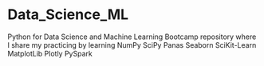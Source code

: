 # Data_Science_ML
Python for Data Science and Machine Learning Bootcamp repository where I share my practicing by learning
NumPy 
SciPy
Panas
Seaborn
SciKit-Learn
MatplotLib
Plotly
PySpark
